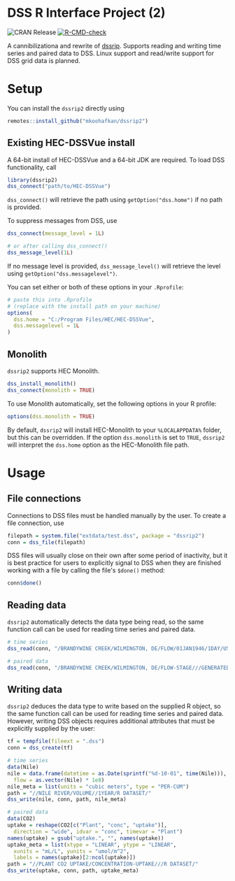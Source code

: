 # DSS R Interface Project (2)

  <!-- badges: start -->
  ![CRAN Release](https://www.r-pkg.org/badges/version-last-release/dssrip2)
  [![R-CMD-check](https://github.com/mkoohafkan/dssrip2/actions/workflows/R-CMD-check.yaml/badge.svg)](https://github.com/mkoohafkan/dssrip2/actions/workflows/R-CMD-check.yaml)
  <!-- badges: end -->

A cannibilizationa and rewrite of
[dssrip](https://github.com/eheisman/dssrip). Supports reading and
writing time series and paired data to DSS. Linux support and
read/write support for DSS grid data is planned.
 
# Setup

You can install the `dssrip2` directly using

```r
remotes::install_github("mkoohafkan/dssrip2")
```

## Existing HEC-DSSVue install

A 64-bit install of HEC-DSSVue and a 64-bit JDK are required. To load
DSS functionality, call

```r
library(dssrip2)
dss_connect("path/to/HEC-DSSVue")
```

`dss_connect()` will retrieve the path using `getOption("dss.home")` 
if no path is provided. 

To suppress messages from DSS, use

```r
dss_connect(message_level = 1L)

# or after calling dss_connect()
dss_message_level(1L)
```

If no message level is provided, `dss_message_level()` will retrieve
the level using `getOption("dss.messagelevel")`.

You can set either or both of these options in your `.Rprofile`:

```r
# paste this into .Rprofile
# (replace with the install path on your machine)
options(
  dss.home = "C:/Program Files/HEC/HEC-DSSVue",
  dss.messagelevel = 1L
)
```


## Monolith

`dssrip2` supports HEC Monolith.
```r
dss_install_monolith()
dss_connect(monolith = TRUE)
```

To use Monolith automatically, set the following
options in your R profile:

```r
options(dss.monolith = TRUE)
```

By default, `dssrip2` will install HEC-Monolith to your
`%LOCALAPPDATA%` folder, but this can be overridden. If the option
`dss.monolith` is set to `TRUE`, `dssrip2` will interpret the
`dss.home` option as the HEC-Monolith file path.


# Usage

## File connections

Connections to DSS files must be handled manually by the user. To
create a file connection, use

```r
filepath = system.file("extdata/test.dss", package = "dssrip2")
conn = dss_file(filepath)
```

DSS files will usually close on their own after some period of
inactivity, but it is best practice for users to explicitly signal
to DSS when they are finished working with a file by calling the 
file's `$done()` method:

```r
conn$done()
```

## Reading data

`dssrip2` automatically detects the data type being read, so the same
function call can be used for reading time series and paired data.

```r
# time series
dss_read(conn, "/BRANDYWINE CREEK/WILMINGTON, DE/FLOW/01JAN1946/1DAY/USGS/")

# paired data
dss_read(conn, "/BRANDYWINE CREEK/WILMINGTON, DE/FLOW-STAGE///GENERATED DATA PAIRS/")
```

## Writing data

`dssrip2` deduces the data type to write based on the supplied
R object, so the same function call can be used for reading time
series and paired data. However, writing DSS objects requires
additional attributes that must be explicitly supplied by the user:

```r
tf = tempfile(fileext = ".dss")
conn = dss_create(tf)

# time series
data(Nile)
nile = data.frame(datetime = as.Date(sprintf("%d-10-01", time(Nile))),
  flow = as.vector(Nile) * 1e8)
nile_meta = list(units = "cubic meters", type = "PER-CUM")
path = "//NILE RIVER/VOLUME//1YEAR/R DATASET/"
dss_write(nile, conn, path, nile_meta)

# paired data
data(CO2)
uptake = reshape(CO2[c("Plant", "conc", "uptake")],
  direction = "wide", idvar = "conc", timevar = "Plant")
names(uptake) = gsub("uptake.", "", names(uptake))
uptake_meta = list(xtype = "LINEAR", ytype = "LINEAR",
  xunits = "mL/L", yunits = "umol/m^2",
  labels = names(uptake)[2:ncol(uptake)])
path = "//PLANT CO2 UPTAKE/CONCENTRATION-UPTAKE///R DATASET/"
dss_write(uptake, conn, path, uptake_meta)
```
